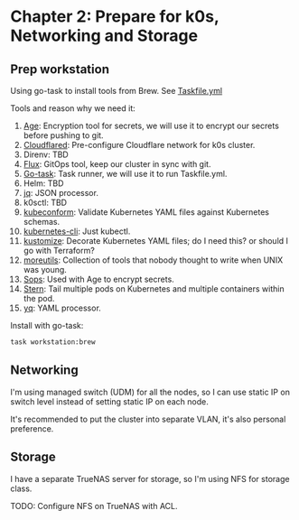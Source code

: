 # Chapter 2: Prepare for k0s, Networking and Storage

## Prep workstation

Using go-task to install tools from Brew. See [Taskfile.yml](../.taskfiles/workstation/Taskfile.yml)

Tools and reason why we need it:

1. [Age](https://github.com/FiloSottile/age): Encryption tool for secrets, we will use it to encrypt our secrets before pushing to git.
2. [Cloudflared](https://github.com/cloudflare/cloudflared): Pre-configure Cloudflare network for k0s cluster.
3. Direnv: TBD
4. [Flux](https://github.com/fluxcd/flux2): GitOps tool, keep our cluster in sync with git.
5. [Go-task](https://github.com/go-task/task): Task runner, we will use it to run Taskfile.yml.
6. Helm: TBD
7. [jq](https://github.com/jqlang/jq): JSON processor.
8. k0sctl: TBD
9. [kubeconform](https://github.com/yannh/kubeconform): Validate Kubernetes YAML files against Kubernetes schemas.
10. [kubernetes-cli](https://kubernetes.io/docs/reference/kubectl): Just kubectl.
11. [kustomize](https://github.com/kubernetes-sigs/kustomize): Decorate Kubernetes YAML files; do I need this? or should I go with Terraform?
12. [moreutils](https://joeyh.name/code/moreutils/): Collection of tools that nobody thought to write when UNIX was young.
13. [Sops](https://github.com/getsops/sops): Used with Age to encrypt secrets.
14. [Stern](https://github.com/stern/stern): Tail multiple pods on Kubernetes and multiple containers within the pod.
15. [yq](https://github.com/mikefarah/yq): YAML processor.

Install with go-task:

```bash
task workstation:brew
```

## Networking

I'm using managed switch (UDM) for all the nodes, so I can use static IP on switch level instead of setting static IP on each node.

It's recommended to put the cluster into separate VLAN, it's also personal preference.

## Storage

I have a separate TrueNAS server for storage, so I'm using NFS for storage class.

TODO: Configure NFS on TrueNAS with ACL.
